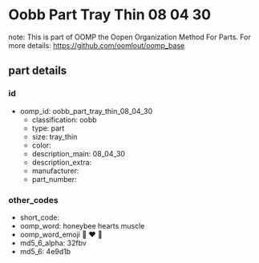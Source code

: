 # Oobb Part Tray Thin 08 04 30  

note: This is part of OOMP the Oopen Organization Method For Parts. For more details: https://github.com/oomlout/oomp_base

##  part details





### id
* oomp_id: oobb_part_tray_thin_08_04_30
  * classification: oobb
  * type: part
  * size: tray_thin
  * color: 
  * description_main: 08_04_30
  * description_extra: 
  * manufacturer: 
  * part_number: 

### other_codes
* short_code: 
* oomp_word: honeybee hearts muscle
* oomp_word_emoji :honeybee: :hearts: :muscle:
* md5_6_alpha: 32fbv
* md5_6: 4e9d1b